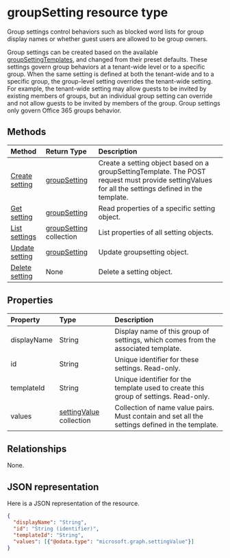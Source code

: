 # groupSetting resource type

Group settings control behaviors such as blocked word lists for group display names or whether guest users are allowed to be group owners.

Group settings can be created based on the available [groupSettingTemplates](groupSettingTemplate.md), and changed from their preset defaults. These settings govern group behaviors at a tenant-wide level or to a specific group. When the same setting is defined at both the tenant-wide and to a specific group, the group-level setting overrides the tenant-wide setting.  For example, the tenant-wide setting may allow guests to be invited by existing members of groups, but an individual group setting can override and not allow guests to be invited by members of the group. Group settings only govern Office 365 groups behavior.

## Methods

| Method | Return Type | Description |
|:---------------|:--------|:----------|
|[Create setting](../api/groupsetting_post_groupsettings.md) | [groupSetting](groupsetting.md) |Create a setting object based on a groupSettingTemplate. The POST request must provide settingValues for all the settings defined in the template. |
|[Get setting](../api/groupsetting_get.md) | [groupSetting](groupsetting.md) | Read properties of a specific setting object. |
|[List settings](../api/groupsetting_list.md) | [groupSetting](groupsetting.md) collection | List properties of all setting objects. |
|[Update setting](../api/groupsetting_update.md) | [groupSetting](groupsetting.md) | Update groupsetting object. |
|[Delete setting](../api/groupsetting_delete.md) | None | Delete a setting object. |

## Properties

| Property | Type | Description |
|:---------------|:--------|:----------|
|displayName|String| Display name of this group of settings, which comes from the associated template. |
|id|String| Unique identifier for these settings. Read-only. |
|templateId|String| Unique identifier for the template used to create this group of settings. Read-only. |
|values|[settingValue](settingvalue.md) collection| Collection of name value pairs. Must contain and set all the settings defined in the template. |

## Relationships

None.

## JSON representation

Here is a JSON representation of the resource.

<!--{
  "blockType": "resource",
  "openType": true,
  "optionalProperties": [],
  "keyProperty": "id",
  "baseType": "microsoft.graph.entity",
  "@odata.type": "microsoft.graph.groupSetting"
}-->

```json
{
  "displayName": "String",
  "id": "String (identifier)",
  "templateId": "String",
  "values": [{"@odata.type": "microsoft.graph.settingValue"}]
}

```


<!-- uuid: 8fcb5dbc-d5aa-4681-8e31-b001d5168d79
2015-10-25 14:57:30 UTC -->
<!-- {
  "type": "#page.annotation",
  "description": "groupSetting resource",
  "keywords": "",
  "section": "documentation",
  "tocPath": ""
}-->
